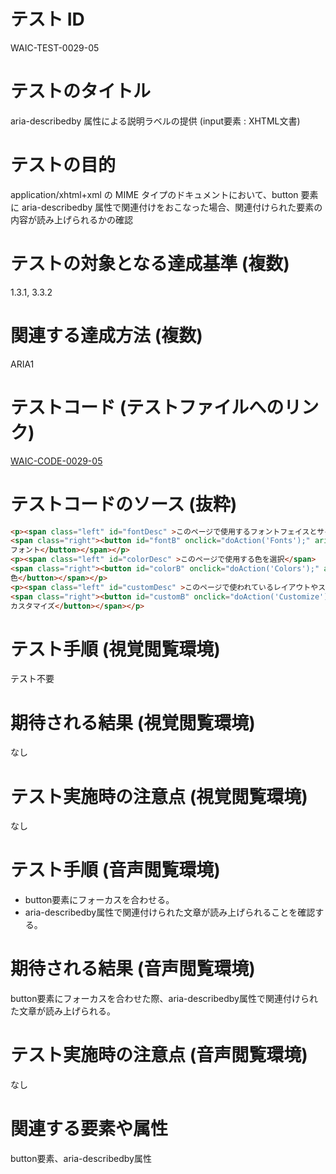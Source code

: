 # テスト ID

WAIC-TEST-0029-05

# テストのタイトル

aria-describedby 属性による説明ラベルの提供 (input要素 : XHTML文書)

# テストの目的

application/xhtml+xml の MIME タイプのドキュメントにおいて、button 要素に aria-describedby 属性で関連付けをおこなった場合、関連付けられた要素の内容が読み上げられるかの確認

# テストの対象となる達成基準 (複数)

1.3.1, 3.3.2

# 関連する達成方法 (複数)

ARIA1

# テストコード (テストファイルへのリンク)

[WAIC-CODE-0029-05](https://waic.github.io/as_test/WAIC-CODE/WAIC-CODE-0029-05.html)

# テストコードのソース (抜粋)

```html
<p><span class="left" id="fontDesc" >このページで使用するフォントフェイスとサイズの選択</span>
<span class="right"><button id="fontB" onclick="doAction('Fonts');" aria-describedby="fontDesc">
フォント</button></span></p>
<p><span class="left" id="colorDesc" >このページで使用する色を選択</span>
<span class="right"><button id="colorB" onclick="doAction('Colors');" aria-describedby="colorDesc">
色</button></span></p>
<p><span class="left" id="customDesc" >このページで使われているレイアウトやスタイルをカスタマイズ</span>
<span class="right"><button id="customB" onclick="doAction('Customize');" aria-describedby="customDesc">
カスタマイズ</button></span></p>
```

# テスト手順 (視覚閲覧環境)

テスト不要

# 期待される結果 (視覚閲覧環境)

なし

# テスト実施時の注意点 (視覚閲覧環境)

なし

# テスト手順 (音声閲覧環境)

- button要素にフォーカスを合わせる。
- aria-describedby属性で関連付けられた文章が読み上げられることを確認する。

# 期待される結果 (音声閲覧環境)

button要素にフォーカスを合わせた際、aria-describedby属性で関連付けられた文章が読み上げられる。

# テスト実施時の注意点 (音声閲覧環境)

なし

# 関連する要素や属性

button要素、aria-describedby属性
